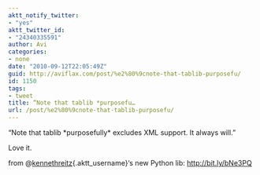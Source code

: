 ```yaml
---
aktt_notify_twitter:
- "yes"
aktt_twitter_id:
- "24340335591"
author: Avi
categories:
- none
date: "2010-09-12T22:05:49Z"
guid: http://aviflax.com/post/%e2%80%9cnote-that-tablib-purposefu/
id: 1150
tags:
- tweet
title: “Note that tablib *purposefu…
url: /post/%e2%80%9cnote-that-tablib-purposefu/
---
```

“Note that tablib \*purposefully\* excludes XML support. It always will.”

Love it.

from @[kennethreitz](http://twitter.com/kennethreitz){.aktt_username}&#8216;s new Python lib: <a href="http://bit.ly/bNe3PQ" rel="nofollow">http://bit.ly/bNe3PQ</a>